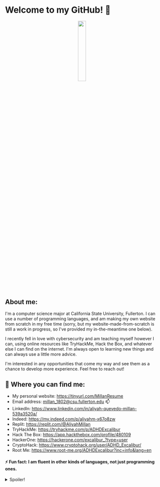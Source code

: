 # Welcome to my GitHub! 👋
<p align = "center">
<img src="https://media.giphy.com/media/077i6AULCXc0FKTj9s/giphy.gif?cid=ecf05e47frtoe2iq2x1yp1k2947424ne5rgci5h7s2zpc83e&rid=giphy.gif&ct=g" width=22.5% height=22.5%>
</p>

## About me:

I'm a computer science major at California State University, Fullerton. I can use a number of programming languages, and am making my own website from scratch in my free time (sorry, but my website-made-from-scratch is still a work in progress, so I've provided my in-the-meantime one below).

I recently fell in love with cybersecurity and am teaching myself however I can, using online resources like TryHackMe, Hack the Box, and whatever else I can find on the internet. I'm always open to learning new things and can always use a little more advice.

I'm interested in any opportunities that come my way and see them as a chance to develop more experience. Feel free to reach out!


## 🔗 Where you can find me:
 - My personal website: https://tinyurl.com/MillanResume
 - Email address: millan_1802@csu.fullerton.edu 📫
 - LinkedIn: https://www.linkedin.com/in/aliyah-quevedo-millan-539a3520a/ 
 - Indeed: https://my.indeed.com/p/aliyahm-x67o8zw
 - Replit: https://replit.com/@AliyahMillan
 - TryHackMe: https://tryhackme.com/p/ADHDExcalibur
 - Hack The Box: https://app.hackthebox.com/profile/480109
 - HackerOne: https://hackerone.com/excalibur_?type=user
 - CryptoHack: https://www.cryptohack.org/user/ADHD_Excalibur/
 - Root Me: https://www.root-me.org/ADHDExcalibur?inc=info&lang=en
 
 
 #### ⚡ Fun fact: I am fluent in other kinds of languages, not just programming ones.
 
 
 
 <details>
  <summary>Spoiler!</summary>
 
 
 [![Spoiler](https://img.youtube.com/vi/dQw4w9WgXcQ/0.jpg)](https://www.youtube.com/watch?v=dQw4w9WgXcQ?&autoplay=1)
 
 
</details>


<!--
**AliyahMillan/AliyahMillan** is a ✨ _special_ ✨ repository because its `README.md` (this file) appears on your GitHub profile.

Here are some ideas to get you started:

- 🔭 I’m currently working on ...
- 🌱 I’m currently learning ...
- 👯 I’m looking to collaborate on ...
- 🤔 I’m looking for help with ...
- 💬 Ask me about ...
- 📫 How to reach me: ...
- 😄 Pronouns: ...
- ⚡ Fun fact: ...
-->
